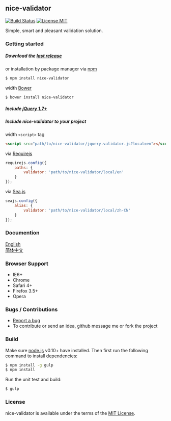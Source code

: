 ## nice-validator
[![Build Status](https://travis-ci.org/niceue/nice-validator.png)](https://travis-ci.org/niceue/nice-validator)
[![License MIT](https://img.shields.io/badge/license-MIT-blue.svg)](http://niceue.com/licenses/MIT-LICENSE.txt)

Simple, smart and pleasant validation solution.

### Getting started
##### Download the [last release](https://github.com/niceue/nice-validator/releases)  
or installation by package manager via [npm](https://www.npmjs.com/)
```bash
$ npm install nice-validator
```
width [Bower](http://bower.io/)
```bash
$ bower install nice-validator
```
##### Include [jQuery 1.7+](http://jquery.com)  
##### Include nice-validator to your project
width `<script>` tag
```html
<script src="path/to/nice-validator/jquery.validator.js?local=en"></script>
```
via [Requirejs](http://requirejs.org/)
```javascript
requirejs.config({
    paths: {
        validator: 'path/to/nice-validator/local/en'
    }
});
```
via [Sea.js](http://seajs.org/docs/en.html)
```javascript
seajs.config({
    alias: {
        validator: 'path/to/nice-validator/local/zh-CN'
    }
});
```

### Documention
[English](https://github.com/niceue/nice-validator/wiki/Getting-Started)  
[简体中文](http://validator.niceue.com/)  

### Browser Support
  * IE6+
  * Chrome
  * Safari 4+
  * Firefox 3.5+
  * Opera


### Bugs / Contributions
- [Report a bug](https://github.com/niceue/nice-validator/issues)
- To contribute or send an idea, github message me or fork the project

### Build
Make sure [node.js](http://nodejs.org/) v0.10+ have installed.
Then first run the following command to install dependencies:
```bash
$ npm install -g gulp
$ npm install
```
Run the unit test and build:
```bash
$ gulp
```


### License
nice-validator is available under the terms of the [MIT License](http://niceue.com/licenses/MIT-LICENSE.txt).
